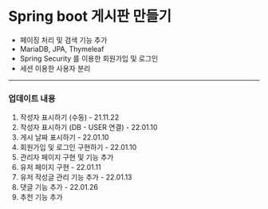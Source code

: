 # Spring boot 게시판 만들기
- 페이징 처리 및 검색 기능 추가
- MariaDB, JPA, Thymeleaf
- Spring Security 를 이용한 회원가입 및 로그인
- 세션 이용한 사용자 분리
<hr>

### 업데이트 내용
1. 작성자 표시하기 (수동) - 21.11.22
2. 작성자 표시하기 (DB - USER 연결) - 22.01.10
3. 게시 날짜 표시하기 - 22.01.10
4. 회원가입 및 로그인 구현하기 - 22.01.10
5. 관리자 페이지 구현 및 기능 추가
6. 유저 페이지 구현 - 22.01.11
7. 유저 작성글 관리 기능 추가 - 22.01.13
8. 댓글 기능 추가 - 22.01.26
9. 추천 기능 추가